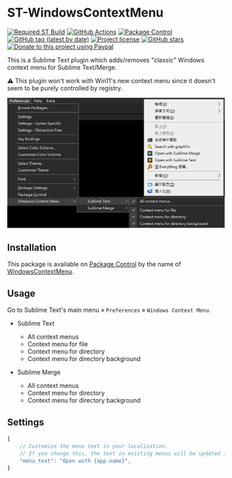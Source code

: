 # ST-WindowsContextMenu

[![Required ST Build](https://img.shields.io/badge/ST-4105+-orange.svg?style=flat-square&logo=sublime-text)](https://www.sublimetext.com)
[![GitHub Actions](https://img.shields.io/github/actions/workflow/status/jfcherng-sublime/ST-WindowsContextMenu/python.yml?branch=main&style=flat-square)](https://github.com/jfcherng-sublime/ST-WindowsContextMenu/actions)
[![Package Control](https://img.shields.io/packagecontrol/dt/WindowsContextMenu?style=flat-square)](https://packagecontrol.io/packages/WindowsContextMenu)
[![GitHub tag (latest by date)](https://img.shields.io/github/v/tag/jfcherng-sublime/ST-WindowsContextMenu?style=flat-square&logo=github)](https://github.com/jfcherng-sublime/ST-WindowsContextMenu/tags)
[![Project license](https://img.shields.io/github/license/jfcherng-sublime/ST-WindowsContextMenu?style=flat-square&logo=github)](https://github.com/jfcherng-sublime/ST-WindowsContextMenu/blob/main/LICENSE)
[![GitHub stars](https://img.shields.io/github/stars/jfcherng-sublime/ST-WindowsContextMenu?style=flat-square&logo=github)](https://github.com/jfcherng-sublime/ST-WindowsContextMenu/stargazers)
[![Donate to this project using Paypal](https://img.shields.io/badge/paypal-donate-blue.svg?style=flat-square&logo=paypal)](https://www.paypal.me/jfcherng/5usd)

This is a Sublime Text plugin which adds/removes "classic" Windows context menu for Sublime Text/Merge.

⚠️ This plugin won't work with Win11's new context menu since it doesn't seem to be purely controlled by registry.

![screenshot](https://raw.githubusercontent.com/jfcherng-sublime/ST-WindowsContextMenu/main/docs/screenshot.png)

## Installation

This package is available on [Package Control][package-control] by the name of [WindowsContextMenu][windowscontextmenu].

## Usage

Go to Sublime Text's main menu » `Preferences` » `Windows Context Menu`.

- Sublime Text

  - All context menus
  - Context menu for file
  - Context menu for directory
  - Context menu for directory background

- Sublime Merge

  - All context menus
  - Context menu for directory
  - Context menu for directory background

## Settings

```js
{
    // Customize the menu text in your localization.
    // If you change this, the text in existing menus will be updated immediately.
    "menu_text": "Open with {app.name}",
}
```

[windowscontextmenu]: https://packagecontrol.io/packages/WindowsContextMenu
[package-control]: https://packagecontrol.io
